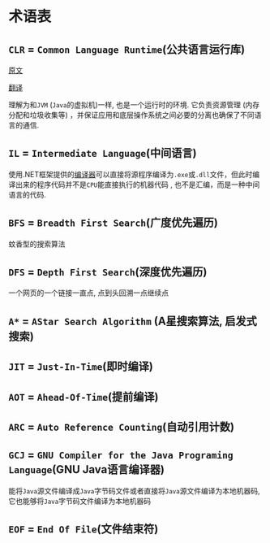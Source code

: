 # 术语表

## `CLR` = `Common Language Runtime`(公共语言运行库)

[原文](https://github.com/dotnet/coreclr/blob/master/Documentation/botr/intro-to-clr.md)

[翻译](https://zhuanlan.zhihu.com/p/68158037)

理解为和`JVM` (`Java`的虚拟机)一样, 也是一个运行时的环境. 它负责资源管理 (内存分配和垃圾收集等)
，并保证应用和底层操作系统之间必要的分离也确保了不同语言的通信.

## `IL` = `Intermediate Language`(中间语言)

使用.NET框架提供的[编译器](https://link.zhihu.com/?target=http%3A//baike.baidu.com/view/487018.htm)可以直接将源程序编译为`.exe`或`.dll`文件，但此时编译出来的程序代码并不是`CPU`能直接执行的机器代码
, 也不是汇编，而是一种中间语言的代码.

## `BFS` = `Breadth First Search`(广度优先遍历)

蚊香型的搜索算法

## `DFS` = `Depth First Search`(深度优先遍历)

一个网页的一个链接一直点, 点到头回溯一点继续点

## `A*` = `AStar Search Algorithm` (A星搜索算法, 启发式搜索)

## `JIT` = `Just-In-Time`(即时编译)

## `AOT` = `Ahead-Of-Time`(提前编译)

## `ARC` = `Auto Reference Counting`(自动引用计数)

## `GCJ` = `GNU Compiler for the Java Programing Language`(GNU Java语言编译器)

能将`Java`源文件编译成`Java`字节码文件或者直接将`Java`源文件编译为本地机器码, 它也能够将`Java`字节码文件编译为本地机器码

## `EOF` = `End Of File`(文件结束符)